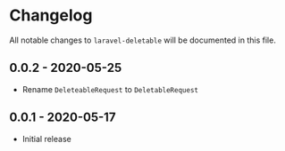 # Changelog

All notable changes to `laravel-deletable` will be documented in this file.

## 0.0.2 - 2020-05-25

- Rename `DeleteableRequest` to `DeletableRequest`

## 0.0.1 - 2020-05-17

- Initial release
